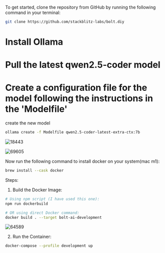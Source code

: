 To get started, clone the repository from GitHub by running the following command in your terminal:

```bash
git clone https://github.com/stackblitz-labs/bolt.diy
```

# Install Ollama
# Pull the latest qwen2.5-coder model
# Create a configuration file for the model following the instructions in the 'Modelfile'


create the new model
```bash
ollama create -f Modelfile qwen2.5-coder-latest-extra-ctx:7b
```

![18443](https://github.com/user-attachments/assets/5487c0a2-f3b5-40aa-85dd-1792c21fa668)

![69605](https://github.com/user-attachments/assets/1bcf1ab0-9d01-48a5-b071-b831c24c8f48)



Now run the following command to install docker on your system(mac m1):

```bash
brew install --cask docker
```

Steps:
1. Build the Docker Image:

```bash
# Using npm script (I have used this one):
npm run dockerbuild

# OR using direct Docker command:
docker build . --target bolt-ai-development
```
![64589](https://github.com/user-attachments/assets/a826406a-1c30-43b8-af8c-446a02529eca)


2. Run the Container:

```bash
docker-compose --profile development up
```
